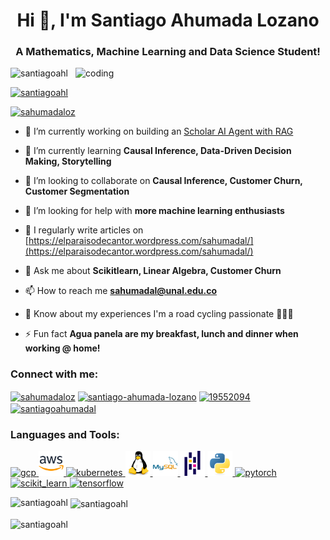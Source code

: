 
<h1 align="center">Hi 👋, I'm Santiago Ahumada Lozano</h1>
<h3 align="center">A Mathematics, Machine Learning and Data Science Student!</h3>
<img align="right" alt="coding" width="400" src="https://media1.giphy.com/media/qgQUggAC3Pfv687qPC/giphy.gif">

<p align="left"> <img src="https://komarev.com/ghpvc/?username=santiagoahl&label=Profile%20views&color=0e75b6&style=flat" alt="santiagoahl" /> </p>

<p align="left"> <a href="https://github.com/ryo-ma/github-profile-trophy"><img src="https://github-profile-trophy.vercel.app/?username=santiagoahl" alt="santiagoahl" /></a> </p>

<p align="left"> <a href="https://twitter.com/sahumadaloz" target="blank"><img src="https://img.shields.io/twitter/follow/sahumadaloz?logo=twitter&style=for-the-badge" alt="sahumadaloz" /></a> </p>

- 🔭 I’m currently working on building an [Scholar AI Agent with RAG](https://docs.google.com/document/d/1kDIWXaIJaM7poV8OmBgaTzzqV0_Gmv_TZoTe-XPUYT8/edit?usp=sharing)

- 🌱 I’m currently learning **Causal Inference, Data-Driven Decision Making, Storytelling**

- 👯 I’m looking to collaborate on **Causal Inference, Customer Churn, Customer Segmentation**

- 🤝 I’m looking for help with **more machine learning enthusiasts**

- 📝 I regularly write articles on [https://elparaisodecantor.wordpress.com/sahumadal/](https://elparaisodecantor.wordpress.com/sahumadal/)

- 💬 Ask me about **Scikitlearn, Linear Algebra, Customer Churn**

- 📫 How to reach me **sahumadal@unal.edu.co**

- 📄 Know about my experiences I'm a road cycling passionate 🚵🏻‍♂️

- ⚡ Fun fact **Agua panela are my breakfast, lunch and dinner when working @ home!**
<h3 align="left">Connect with me:</h3>
<p align="left">
<a href="https://twitter.com/sahumadaloz" target="blank"><img align="center" src="https://raw.githubusercontent.com/rahuldkjain/github-profile-readme-generator/master/src/images/icons/Social/twitter.svg" alt="sahumadaloz" height="30" width="40" /></a>
<a href="https://linkedin.com/in/santiago-ahumada-lozano" target="blank"><img align="center" src="https://raw.githubusercontent.com/rahuldkjain/github-profile-readme-generator/master/src/images/icons/Social/linked-in-alt.svg" alt="santiago-ahumada-lozano" height="30" width="40" /></a>
<a href="https://stackoverflow.com/users/19552094" target="blank"><img align="center" src="https://raw.githubusercontent.com/rahuldkjain/github-profile-readme-generator/master/src/images/icons/Social/stack-overflow.svg" alt="19552094" height="30" width="40" /></a>
<a href="https://kaggle.com/santiagoahumadal" target="blank"><img align="center" src="https://raw.githubusercontent.com/rahuldkjain/github-profile-readme-generator/master/src/images/icons/Social/kaggle.svg" alt="santiagoahumadal" height="30" width="40" /></a>
</p>

<h3 align="left">Languages and Tools:</h3>
<p align="left"> <a href="https://cloud.google.com/" target="_blank" rel="noreferrer"> <img src="https://www.vectorlogo.zone/logos/google_cloud/google_cloud-icon.svg" alt="gcp" width="40" height="40"/> </a> <a href="https://aws.amazon.com" target="_blank" rel="noreferrer"> <img src="https://raw.githubusercontent.com/devicons/devicon/master/icons/amazonwebservices/amazonwebservices-original-wordmark.svg" alt="aws" width="40" height="40"/></a><a href="https://kubernetes.io" target="_blank" rel="noreferrer"> <img src="https://www.vectorlogo.zone/logos/kubernetes/kubernetes-icon.svg" alt="kubernetes" width="40" height="40"/> </a> <a href="https://www.linux.org/" target="_blank" rel="noreferrer"> <img src="https://raw.githubusercontent.com/devicons/devicon/master/icons/linux/linux-original.svg" alt="linux" width="40" height="40"/> </a> <a href="https://www.mysql.com/" target="_blank" rel="noreferrer"> <img src="https://raw.githubusercontent.com/devicons/devicon/master/icons/mysql/mysql-original-wordmark.svg" alt="mysql" width="40" height="40"/> </a> <a href="https://pandas.pydata.org/" target="_blank" rel="noreferrer"> <img src="https://raw.githubusercontent.com/devicons/devicon/2ae2a900d2f041da66e950e4d48052658d850630/icons/pandas/pandas-original.svg" alt="pandas" width="40" height="40"/> </a> <a href="https://www.python.org" target="_blank" rel="noreferrer"> <img src="https://raw.githubusercontent.com/devicons/devicon/master/icons/python/python-original.svg" alt="python" width="40" height="40"/> </a> <a href="https://pytorch.org/" target="_blank" rel="noreferrer"> <img src="https://www.vectorlogo.zone/logos/pytorch/pytorch-icon.svg" alt="pytorch" width="40" height="40"/> </a> <a href="https://scikit-learn.org/" target="_blank" rel="noreferrer"> <img src="https://upload.wikimedia.org/wikipedia/commons/0/05/Scikit_learn_logo_small.svg" alt="scikit_learn" width="40" height="40"/> </a> <a href="https://www.tensorflow.org" target="_blank" rel="noreferrer"> <img src="https://www.vectorlogo.zone/logos/tensorflow/tensorflow-icon.svg" alt="tensorflow" width="40" height="40"/> </a> </p>

<p><img align="left" src="https://github-readme-stats.vercel.app/api/top-langs?username=santiagoahl&show_icons=true&locale=en&layout=compact" alt="santiagoahl" /></p>

<p>&nbsp;<img align="center" src="https://github-readme-stats.vercel.app/api?username=santiagoahl&show_icons=true&locale=en" alt="santiagoahl" /></p>

<p><img align="center" src="https://github-readme-streak-stats.herokuapp.com/?user=santiagoahl&" alt="santiagoahl" /></p>
